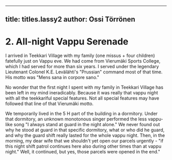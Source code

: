 
---

title: titles.lassy2
author: Ossi Törrönen
---


    
# 2. All-night Vappu Serenade

I arrived in Teekkari Village with my family (one missus + four children) fatefully just on Vappu eve. We had come from Vierumäki Sports College, which I had served for more than six years. I served under the legendary Lieutenant Colonel K.E. Levälähti's "Prussian" command most of that time. His motto was "Mens sana in corpore sano."

No wonder that the first night I spent with my family in Teekkari Village has been left in my mind ineradicably. Because it was really that vappu night with all the teekkariful special features. Not all special features may have followed that line of that Vierumäki motto.

We temporarily lived in the 5 H part of the building in a dormitory. Under that dormitory, an unknown monotonous singer performed the less vappu-like song "I always stand at guard in the night alone." We never found out why he stood at guard in that specific dormitory, what or who did he guard, and why the guard shift really lasted for the whole vappu night. Then, in the morning, my dear wife that we shouldn't yet open our parcels urgently - "if this night shift patrol continues here also during other times than at vappu night." Well, it continued, but yes, those parcels were opened in the end."
